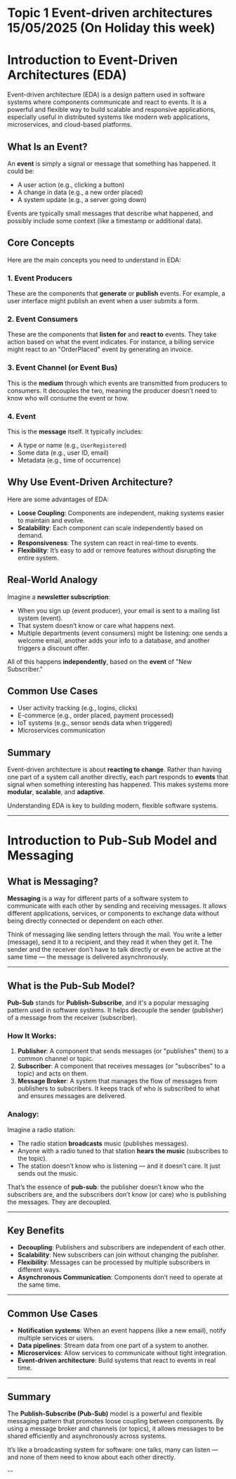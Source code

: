 # Topic 1 Event-driven architectures 15/05/2025 (On Holiday this week)

# Introduction to Event-Driven Architectures (EDA)

Event-driven architecture (EDA) is a design pattern used in software systems where components communicate and react to events. It is a powerful and flexible way to build scalable and responsive applications, especially useful in distributed systems like modern web applications, microservices, and cloud-based platforms.

## What Is an Event?

An **event** is simply a signal or message that something has happened. It could be:

- A user action (e.g., clicking a button)
- A change in data (e.g., a new order placed)
- A system update (e.g., a server going down)

Events are typically small messages that describe what happened, and possibly include some context (like a timestamp or additional data).

## Core Concepts

Here are the main concepts you need to understand in EDA:

### 1. Event Producers
These are the components that **generate** or **publish** events. For example, a user interface might publish an event when a user submits a form.

### 2. Event Consumers
These are the components that **listen for** and **react to** events. They take action based on what the event indicates. For instance, a billing service might react to an "OrderPlaced" event by generating an invoice.

### 3. Event Channel (or Event Bus)
This is the **medium** through which events are transmitted from producers to consumers. It decouples the two, meaning the producer doesn’t need to know who will consume the event or how.

### 4. Event
This is the **message** itself. It typically includes:
- A type or name (e.g., `UserRegistered`)
- Some data (e.g., user ID, email)
- Metadata (e.g., time of occurrence)

## Why Use Event-Driven Architecture?

Here are some advantages of EDA:

- **Loose Coupling**: Components are independent, making systems easier to maintain and evolve.
- **Scalability**: Each component can scale independently based on demand.
- **Responsiveness**: The system can react in real-time to events.
- **Flexibility**: It’s easy to add or remove features without disrupting the entire system.

## Real-World Analogy

Imagine a **newsletter subscription**:

- When you sign up (event producer), your email is sent to a mailing list system (event).
- That system doesn’t know or care what happens next.
- Multiple departments (event consumers) might be listening: one sends a welcome email, another adds your info to a database, and another triggers a discount offer.

All of this happens **independently**, based on the **event** of "New Subscriber."

## Common Use Cases

- User activity tracking (e.g., logins, clicks)
- E-commerce (e.g., order placed, payment processed)
- IoT systems (e.g., sensor sends data when triggered)
- Microservices communication

## Summary

Event-driven architecture is about **reacting to change**. Rather than having one part of a system call another directly, each part responds to **events** that signal when something interesting has happened. This makes systems more **modular**, **scalable**, and **adaptive**.

Understanding EDA is key to building modern, flexible software systems.

---

# Introduction to Pub-Sub Model and Messaging

## What is Messaging?

**Messaging** is a way for different parts of a software system to communicate with each other by sending and receiving messages. It allows different applications, services, or components to exchange data without being directly connected or dependent on each other.

Think of messaging like sending letters through the mail. You write a letter (message), send it to a recipient, and they read it when they get it. The sender and the receiver don't have to talk directly or even be active at the same time — the message is delivered asynchronously.

---

## What is the Pub-Sub Model?

**Pub-Sub** stands for **Publish-Subscribe**, and it's a popular messaging pattern used in software systems. It helps decouple the sender (publisher) of a message from the receiver (subscriber).

### How It Works:

1. **Publisher**: A component that sends messages (or "publishes" them) to a common channel or topic.
2. **Subscriber**: A component that receives messages (or "subscribes" to a topic) and acts on them.
3. **Message Broker**: A system that manages the flow of messages from publishers to subscribers. It keeps track of who is subscribed to what and ensures messages are delivered.

### Analogy:

Imagine a radio station:
- The radio station **broadcasts** music (publishes messages).
- Anyone with a radio tuned to that station **hears the music** (subscribes to the topic).
- The station doesn’t know who is listening — and it doesn’t care. It just sends out the music.

That’s the essence of **pub-sub**: the publisher doesn’t know who the subscribers are, and the subscribers don’t know (or care) who is publishing the messages. They are decoupled.

---

## Key Benefits

- **Decoupling**: Publishers and subscribers are independent of each other.
- **Scalability**: New subscribers can join without changing the publisher.
- **Flexibility**: Messages can be processed by multiple subscribers in different ways.
- **Asynchronous Communication**: Components don’t need to operate at the same time.

---

## Common Use Cases

- **Notification systems**: When an event happens (like a new email), notify multiple services or users.
- **Data pipelines**: Stream data from one part of a system to another.
- **Microservices**: Allow services to communicate without tight integration.
- **Event-driven architecture**: Build systems that react to events in real time.

---

## Summary

The **Publish-Subscribe (Pub-Sub)** model is a powerful and flexible messaging pattern that promotes loose coupling between components. By using a message broker and channels (or topics), it allows messages to be shared efficiently and asynchronously across systems.

It’s like a broadcasting system for software: one talks, many can listen — and none of them need to know about each other directly.

--

